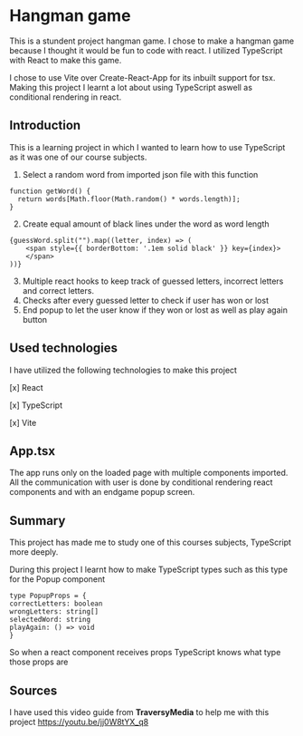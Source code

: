# Hangman game

This is a stundent project hangman game. I chose to make a hangman game because I thought it would be fun to code with react. I utilized TypeScript with React to make this game. 

I chose to use Vite over Create-React-App for its inbuilt support for tsx. Making this project I learnt a lot about using TypeScript aswell as conditional rendering in react.

## Introduction

This is a learning project in which I wanted to learn how to use TypeScript as it was one of our course subjects.

1. Select a random word from imported json file with this function 
```
function getWord() {
  return words[Math.floor(Math.random() * words.length)];
}
```
2. Create equal amount of black lines under the word as word length
```
{guessWord.split("").map((letter, index) => (
    <span style={{ borderBottom: '.1em solid black' }} key={index}>
    </span>
))}
```
3. Multiple react hooks to keep track of guessed letters, incorrect letters and correct letters.
4. Checks after every guessed letter to check if user has won or lost
5. End popup to let the user know if they won or lost as well as play again button

## Used technologies

I have utilized the following technologies to make this project

[x] React

[x] TypeScript

[x] Vite

## App.tsx

The app runs only on the loaded page with multiple components imported. All the communication with user is done by conditional rendering react components and with an endgame popup screen. 

## Summary

This project has made me to study one of this courses subjects, TypeScript more deeply. 

During this project I learnt how to make TypeScript types such as this type for the Popup component
```
type PopupProps = {
correctLetters: boolean
wrongLetters: string[]
selectedWord: string
playAgain: () => void
}
```
So when a react component receives props TypeScript knows what type those props are

## Sources

I have used this video guide from **TraversyMedia** to help me with this project https://youtu.be/jj0W8tYX_q8



